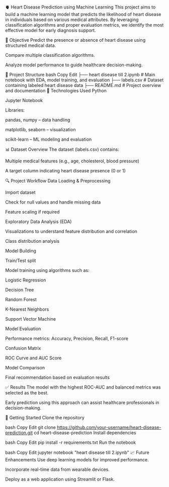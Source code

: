 🫀 Heart Disease Prediction using Machine Learning
This project aims to build a machine learning model that predicts the likelihood of heart disease in individuals based on various medical attributes. By leveraging classification algorithms and proper evaluation metrics, we identify the most effective model for early diagnosis support.

📌 Objective
Predict the presence or absence of heart disease using structured medical data.

Compare multiple classification algorithms.

Analyze model performance to guide healthcare decision-making.

📁 Project Structure
bash
Copy
Edit
├── heart disease till 2.ipynb   # Main notebook with EDA, model training, and evaluation
├── labels.csv                   # Dataset containing labeled heart disease data
├── README.md                    # Project overview and documentation
🔧 Technologies Used
Python

Jupyter Notebook

Libraries:

pandas, numpy – data handling

matplotlib, seaborn – visualization

scikit-learn – ML modeling and evaluation

📊 Dataset Overview
The dataset (labels.csv) contains:

Multiple medical features (e.g., age, cholesterol, blood pressure)

A target column indicating heart disease presence (0 or 1)

🔍 Project Workflow
Data Loading & Preprocessing

Import dataset

Check for null values and handle missing data

Feature scaling if required

Exploratory Data Analysis (EDA)

Visualizations to understand feature distribution and correlation

Class distribution analysis

Model Building

Train/Test split

Model training using algorithms such as:

Logistic Regression

Decision Tree

Random Forest

K-Nearest Neighbors

Support Vector Machine

Model Evaluation

Performance metrics: Accuracy, Precision, Recall, F1-score

Confusion Matrix

ROC Curve and AUC Score

Model Comparison

Final recommendation based on evaluation results

✅ Results
The model with the highest ROC-AUC and balanced metrics was selected as the best.

Early prediction using this approach can assist healthcare professionals in decision-making.

🚀 Getting Started
Clone the repository

bash
Copy
Edit
git clone https://github.com/your-username/heart-disease-prediction.git
cd heart-disease-prediction
Install dependencies

bash
Copy
Edit
pip install -r requirements.txt
Run the notebook

bash
Copy
Edit
jupyter notebook "heart disease till 2.ipynb"
📈 Future Enhancements
Use deep learning models for improved performance.

Incorporate real-time data from wearable devices.

Deploy as a web application using Streamlit or Flask.
